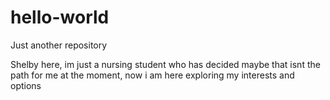 # hello-world
Just another repository

Shelby here, im just a nursing student who has decided maybe that isnt the path for me at the moment, now i am here exploring my interests and options
